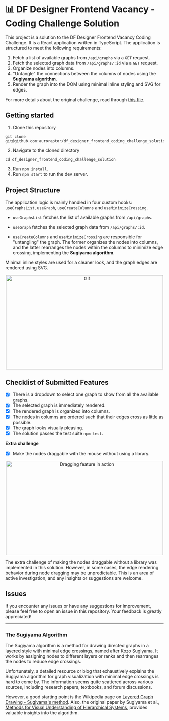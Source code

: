 # 📊 DF Designer Frontend Vacancy - Coding Challenge Solution

This project is a solution to the DF Designer Frontend Vacancy Coding Challenge. It is a React application written in TypeScript. The application is structured to meet the following requirements:

1. Fetch a list of available graphs from `/api/graphs` via a `GET` request.
2. Fetch the selected graph data from `/api/graphs/:id` via a `GET` request.
3. Organize nodes into columns.
4. "Untangle" the connections between the columns of nodes using the **Sugiyama algorithm**.
5. Render the graph into the DOM using minimal inline styling and SVG for edges.

For more details about the original challenge, read through [this file](https://github.com/mablin7/df_designer_frontend_test).

## Getting started

1. Clone this repository

```
git clone git@github.com:auroraptor/df_designer_frontend_coding_challenge_solution.git
```

2. Navigate to the cloned directory

```
cd df_designer_frontend_coding_challenge_solution
```

3. Run `npm install`.
4. Run `npm start` to run the dev server.

## Project Structure

The application logic is mainly handled in four custom hooks: `useGraphsList`, `useGraph`, `useCreateColumns` and `useMinimizeCrossing`.

- `useGraphsList` fetches the list of available graphs from `/api/graphs`.

- `useGraph` fetches the selected graph data from `/api/graphs/:id`.

- `useCreateColumns` and `useMinimizeCrossing` are responsible for "untangling" the graph. The former organizes the nodes into columns, and the latter rearranges the nodes within the columns to minimize edge crossing, implementing the **Sugiyama algorithm**.

Minimal inline styles are used for a cleaner look, and the graph edges are rendered using SVG.

<p align="center">
  <img src="https://media.giphy.com/media/v1.Y2lkPTc5MGI3NjExaTlzcW8xeTdqNzZkZHNneGxicjZlYzQ0eW85OXhtZXVkZXFmc2R5YSZlcD12MV9pbnRlcm5hbF9naWZfYnlfaWQmY3Q9Zw/G2z3s4hBJHcCcLdNof/giphy.gif" alt="Gif" style="width: 500px; height: 300px;">
</p>

## Checklist of Submitted Features

- [x] There is a dropdown to select one graph to show from all the available graphs.
- [x] The selected graph is immediately rendered.
- [x] The rendered graph is organized into columns.
- [x] The nodes in columns are ordered such that their edges cross as little as possible.
- [x] The graph looks visually pleasing.
- [x] The solution passes the test suite `npm test`.

**Extra challenge**

- [x] Make the nodes draggable with the mouse without using a library.

 <p align="center">
  <img src="https://media.giphy.com/media/v1.Y2lkPTc5MGI3NjExN210MTF3enIyZjNmMDB5cHhlMmVhaWRwN3F2NGhtdDM0bG8ydGlyYyZlcD12MV9pbnRlcm5hbF9naWZfYnlfaWQmY3Q9Zw/drlZnGwup29ithuXm9/giphy.gif" alt="Dragging feature in action" style="width: 500px; height: 300px;">
</p>

The extra challenge of making the nodes draggable without a library was implemented in this solution. However, in some cases, the edge rendering behavior during node dragging may be unpredictable. This is an area of active investigation, and any insights or suggestions are welcome.

## Issues

If you encounter any issues or have any suggestions for improvement, please feel free to open an issue in this repository. Your feedback is greatly appreciated!

---

### The Sugiyama Algorithm

The Sugiyama algorithm is a method for drawing directed graphs in a layered style with minimal edge crossings, named after Kozo Sugiyama. It works by assigning nodes to different layers or ranks and then rearranges the nodes to reduce edge crossings.

Unfortunately, a detailed resource or blog that exhaustively explains the Sugiyama algorithm for graph visualization with minimal edge crossings is hard to come by. The information seems quite scattered across various sources, including research papers, textbooks, and forum discussions.

However, a good starting point is the Wikipedia page on [Layered Graph Drawing - Sugiyama's method](https://en.wikipedia.org/wiki/Layered_graph_drawing#Sugiyama's_method). Also, the original paper by Sugiyama et al., [Methods for Visual Understanding of Hierarchical Systems](https://ieeexplore.ieee.org/document/4308636), provides valuable insights into the algorithm.
